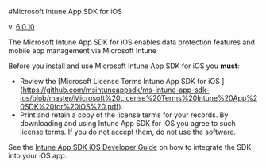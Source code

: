 #Microsoft Intune App SDK for iOS 

v. [6.0.10](https://github.com/msintuneappsdk/ms-intune-app-sdk-ios/releases)

The Microsoft Intune App SDK for iOS enables data protection features and mobile app management via Microsoft Intune 

Before you install and use Microsoft Intune App SDK for iOS you **must**:
* Review the [Microsoft License Terms Intune App SDK for iOS ] (https://github.com/msintuneappsdk/ms-intune-app-sdk-ios/blob/master/Microsoft%20License%20Terms%20Intune%20App%20SDK%20for%20iOS%20.pdf).
* Print and retain a copy of the license terms for your records. By downloading and using Intune App SDK for iOS you agree to such license terms.  If you do not accept them, do not use the software.

See the [Intune App SDK iOS Developer Guide](https://docs.microsoft.com/en-us/intune/develop/intune-app-sdk-ios) on how to integrate the SDK into your iOS app.


